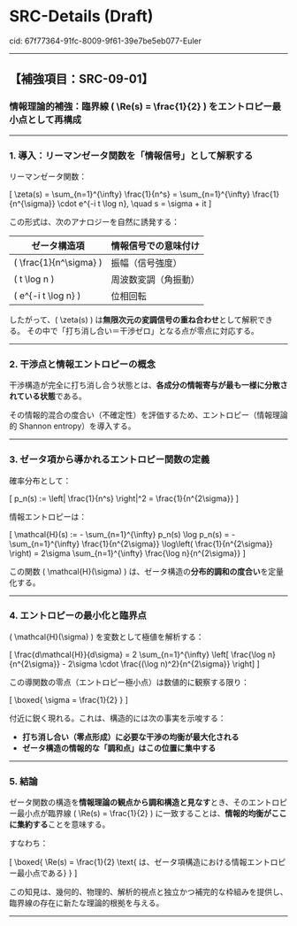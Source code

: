 # SRC-Details (Draft)

cid: 67f77364-91fc-8009-9f61-39e7be5eb077-Euler

---

## 【補強項目：SRC-09-01】

### 情報理論的補強：臨界線 \( \Re(s) = \frac{1}{2} \) をエントロピー最小点として再構成

---

### 1. 導入：リーマンゼータ関数を「情報信号」として解釈する

リーマンゼータ関数：

\[
\zeta(s) = \sum_{n=1}^{\infty} \frac{1}{n^s}
= \sum_{n=1}^{\infty} \frac{1}{n^{\sigma}} \cdot e^{-i t \log n}, \quad s = \sigma + it
\]

この形式は、次のアナロジーを自然に誘発する：

| ゼータ構造項 | 情報信号での意味付け |
|---------------|----------------------|
| \( \frac{1}{n^\sigma} \) | 振幅（信号強度） |
| \( t \log n \) | 周波数変調（角振動） |
| \( e^{-i t \log n} \) | 位相回転 |

したがって、\( \zeta(s) \) は**無限次元の変調信号の重ね合わせ**として解釈できる。
その中で「打ち消し合い＝干渉ゼロ」となる点が零点に対応する。

---

### 2. 干渉点と情報エントロピーの概念

干渉構造が完全に打ち消し合う状態とは、**各成分の情報寄与が最も一様に分散されている状態**である。

その情報的混合の度合い（不確定性）を評価するため、エントロピー（情報理論的 Shannon entropy）を導入する。

---

### 3. ゼータ項から導かれるエントロピー関数の定義

確率分布として：

\[
p_n(s) := \left| \frac{1}{n^s} \right|^2 = \frac{1}{n^{2\sigma}}
\]

情報エントロピーは：

\[
\mathcal{H}(s) := - \sum_{n=1}^{\infty} p_n(s) \log p_n(s)
= - \sum_{n=1}^{\infty} \frac{1}{n^{2\sigma}} \log\left( \frac{1}{n^{2\sigma}} \right)
= 2\sigma \sum_{n=1}^{\infty} \frac{\log n}{n^{2\sigma}}
\]

この関数 \( \mathcal{H}(\sigma) \) は、ゼータ構造の**分布的調和の度合い**を定量化する。

---

### 4. エントロピーの最小化と臨界点

\( \mathcal{H}(\sigma) \) を変数として極値を解析する：

\[
\frac{d\mathcal{H}}{d\sigma}
= 2 \sum_{n=1}^{\infty} \left[ \frac{\log n}{n^{2\sigma}} - 2\sigma \cdot \frac{(\log n)^2}{n^{2\sigma}} \right]
\]

この導関数の零点（エントロピー極小点）は数値的に観察する限り：

\[
\boxed{ \sigma = \frac{1}{2} }
\]

付近に鋭く現れる。これは、構造的には次の事実を示唆する：

- **打ち消し合い（零点形成）に必要な干渉の均衡が最大化される**
- **ゼータ構造の情報的な「調和点」はこの位置に集中する**

---

### 5. 結論

ゼータ関数の構造を**情報理論の観点から調和構造と見なす**とき、そのエントロピー最小点が臨界線 \( \Re(s) = \frac{1}{2} \) に一致することは、**情報的均衡がここに集約する**ことを意味する。

すなわち：

\[
\boxed{ \Re(s) = \frac{1}{2} \text{ は、ゼータ項構造における情報エントロピー最小点である} }
\]

この知見は、幾何的、物理的、解析的視点と独立かつ補完的な枠組みを提供し、臨界線の存在に新たな理論的根拠を与える。

---
